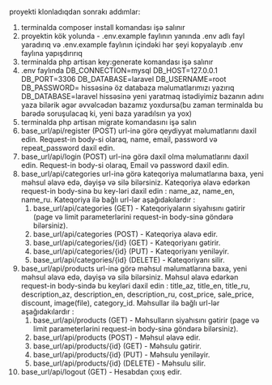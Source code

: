 proyekti klonladıqdan sonrakı addımlar:

1) terminalda composer install komandası işə salınır 
2) proyektin kök yolunda - .env.example faylının yanında .env adlı fayl yaradırıq və .env.example faylının içindəki hər şeyi kopyalayıb .env faylına yapışdırırıq
3) terminalda php artisan key:generate komandası işə salınır
4) .env faylında 
DB_CONNECTION=mysql
DB_HOST=127.0.0.1
DB_PORT=3306
DB_DATABASE=laravel
DB_USERNAME=root
DB_PASSWORD=
hissəsinə öz databaza məlumatlarımızı yazırıq DB_DATABASE=laravel hissəsinə yeni yaratmaq istədiyimiz bazanın adını yaza bilərik 
əgər əvvəlcədən bazamız yoxdursa(bu zaman terminalda bu barədə soruşulacaq ki, yeni baza yaradılsın ya yox)
5) terminalda php artisan migrate komandasını işə salın
6) base_url/api/register (POST) url-inə görə qeydiyyat məlumatlarını daxil edin. Request-in body-si olaraq, name, email, password və repeat_password daxil edin. 
7) base_url/api/login (POST) url-inə görə daxil olma məlumatlarını daxil edin. Request-in body-si olaraq, Email və password daxil edin.
8) base_url/api/categories url-inə görə kateqoriya məlumatlarına baxa, yeni məhsul əlavə edə, dəyişə və silə bilərsiniz. Kateqoriya əlavə edərkən request-in body-sinə bu key-ləri daxil edin : name_az, name_en, name_ru. Kateqoriya ilə bağlı url-lər aşağıdakılardır : 
    1. base_url/api/categories (GET) - Kateqoriyaların siyahısını gətirir (page və limit parameterlərini request-in body-sinə göndərə bilərsiniz).
    2. base_url/api/categories (POST) - Kateqoriya əlavə edir.
    3. base_url/api/categories/{id} (GET) - Kateqoriyanı gətirir.
    4. base_url/api/categories/{id} (PUT) - Kateqoriyanı yeniləyir.
    5. base_url/api/categories/{id} (DELETE) - Kateqoriyanı silir.
9) base_url/api/products url-inə görə məhsul məlumatlarına baxa, yeni məhsul əlavə edə, dəyişə və silə bilərsiniz. Məhsul əlavə edərkən request-in body-sində bu keyləri daxil edin : title_az, title_en, title_ru, description_az, description_en, description_ru, cost_price, sale_price, discount, image(file), category_id. Məhsullar ilə bağlı url-lər aşağıdakılardır :
    1. base_url/api/products (GET) - Məhsulların siyahısını gətirir (page və limit parameterlərini request-in body-sinə göndərə bilərsiniz).
    2. base_url/api/products (POST) - Məhsul əlavə edir.
    3. base_url/api/products/{id} (GET) - Məhsulu gətirir.
    4. base_url/api/products/{id} (PUT) - Məhsulu yeniləyir.
    5. base_url/api/products/{id} (DELETE) - Məhsulu silir.
10) base_url/api/logout (GET) - Hesabdan çıxış edir.
